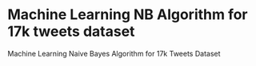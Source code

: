 # Machine Learning NB Algorithm for 17k tweets dataset
Machine Learning Naive Bayes Algorithm for 17k Tweets Dataset

